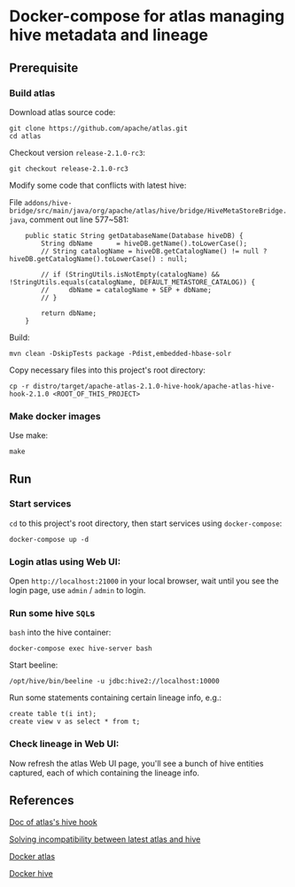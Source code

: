 # Docker-compose for atlas managing hive metadata and lineage

## Prerequisite

### Build atlas

Download atlas source code:

```
git clone https://github.com/apache/atlas.git
cd atlas
```

Checkout version `release-2.1.0-rc3`:

```
git checkout release-2.1.0-rc3
```

Modify some code that conflicts with latest hive:

File `addons/hive-bridge/src/main/java/org/apache/atlas/hive/bridge/HiveMetaStoreBridge.java`, comment out line 577~581:

```
    public static String getDatabaseName(Database hiveDB) {
        String dbName      = hiveDB.getName().toLowerCase();
        // String catalogName = hiveDB.getCatalogName() != null ? hiveDB.getCatalogName().toLowerCase() : null;

        // if (StringUtils.isNotEmpty(catalogName) && !StringUtils.equals(catalogName, DEFAULT_METASTORE_CATALOG)) {
        //     dbName = catalogName + SEP + dbName;
        // }

        return dbName;
    }
```

Build:

```
mvn clean -DskipTests package -Pdist,embedded-hbase-solr
```

Copy necessary files into this project's root directory:

```
cp -r distro/target/apache-atlas-2.1.0-hive-hook/apache-atlas-hive-hook-2.1.0 <ROOT_OF_THIS_PROJECT>
```

### Make docker images

Use make:

```
make
```

## Run

### Start services

`cd` to this project's root directory, then start services using `docker-compose`:

```
docker-compose up -d
```

### Login atlas using Web UI:

Open `http://localhost:21000` in your local browser, wait until you see the login page, use `admin` / `admin` to login.

### Run some hive `SQL`s

`bash` into the hive container:

```
docker-compose exec hive-server bash
```

Start beeline:

```
/opt/hive/bin/beeline -u jdbc:hive2://localhost:10000
```

Run some statements containing certain lineage info, e.g.:

```
create table t(i int);
create view v as select * from t;
```

### Check lineage in Web UI:

Now refresh the atlas Web UI page, you'll see a bunch of hive entities captured, each of which containing the lineage info.

## References

[Doc of atlas's hive hook](http://atlas.apache.org/index.html#/HookHive)

[Solving incompatibility between latest atlas and hive](https://liangjunjiang.medium.com/deploy-atlas-hive-hook-fcb130b7db01)

[Docker atlas](https://github.com/sburn/docker-apache-atlas)

[Docker hive](https://github.com/big-data-europe/docker-hive)
